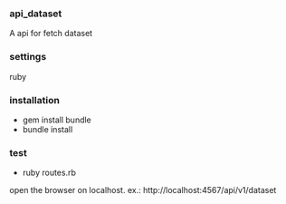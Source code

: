 ### api_dataset ###

A api for fetch dataset

### settings ###

ruby

### installation ###

- gem install bundle
- bundle install

### test ###
- ruby routes.rb

open the browser on localhost.
ex.: http://localhost:4567/api/v1/dataset
